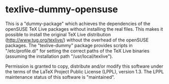 texlive-dummy-opensuse
======================

This is a "dummy-package" which achieves the dependencies of the 
openSUSE TeX Live packages without installing the real files. This 
makes it possible to install the original TeX Live distribution 
(http://www.tug.org/texlive/) without the overhead of the openSUSE 
packages. The "texlive-dummy" package provides scripts in "/etc/profile.d/" 
for setting the correct paths of the TeX Live binaries (assuming 
the installation path "/usr/local/texlive"). 

Permission is granted to copy, distribute and/or modify this software
under the terms of the LaTeX Project Public License (LPPL), version
1.3. The LPPL maintenance status of this software is "maintained".



